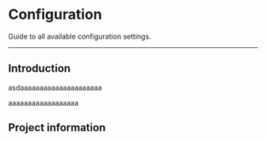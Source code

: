 # Configuration

Guide to all available configuration settings.

---

## Introduction

asdaaaaaaaaaaaaaaaaaaaaa

aaaaaaaaaaaaaaaaaa

## Project information
